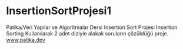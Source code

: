 # InsertionSortProjesi1
Patika/Veri Yapılar ve Algoritmalar Dersi Insertion Sort Projesi
Insertion Sorting Kullanılarak 2 adet diziyle alakalı soruların çözüldüğü proje. www.patika.dev
